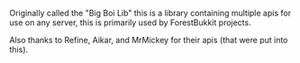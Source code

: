 Originally called the "Big Boi Lib" this is a library containing multiple apis for use on any server, this is primarily used by ForestBukkit projects.

Also thanks to Refine, Aikar, and MrMickey for their apis (that were put into this).